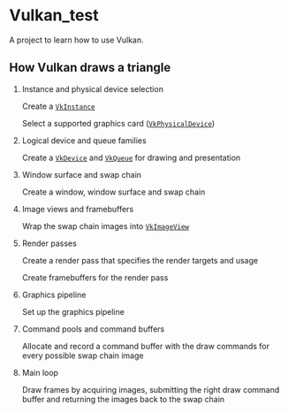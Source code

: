 # Vulkan_test

A project to learn how to use Vulkan.

## How Vulkan draws a triangle

1. Instance and physical device selection

   Create a [`VkInstance`](https://www.khronos.org/registry/vulkan/specs/1.0/man/html/VkInstance.html)

   Select a supported graphics card ([`VkPhysicalDevice`](https://www.khronos.org/registry/vulkan/specs/1.0/man/html/VkPhysicalDevice.html))

2. Logical device and queue families

   Create a [`VkDevice`](https://www.khronos.org/registry/vulkan/specs/1.0/man/html/VkDevice.html) and [`VkQueue`](https://www.khronos.org/registry/vulkan/specs/1.0/man/html/VkQueue.html) for drawing and presentation

3. Window surface and swap chain

   Create a window, window surface and swap chain

4. Image views and framebuffers

   Wrap the swap chain images into [`VkImageView`](https://www.khronos.org/registry/vulkan/specs/1.0/man/html/VkImageView.html)

5. Render passes

   Create a render pass that specifies the render targets and usage

   Create framebuffers for the render pass

6. Graphics pipeline

   Set up the graphics pipeline

7. Command pools and command buffers

   Allocate and record a command buffer with the draw commands for every possible swap chain image

8. Main loop

   Draw frames by acquiring images, submitting the right draw command buffer and returning the images back to the swap chain
